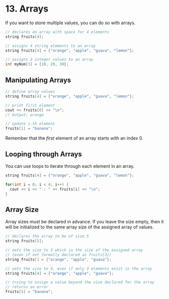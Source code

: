 # 13. Arrays

If you want to store multiple values, you can do so with arrays.

```c++
// declares an array with space for 4 elements
string fruits[4];

// assigns 4 string elements to an array
string fruits[4] = {"orange", "apple", "guava", "lemon"};

// assigns 3 integer values to an array
int myNum[3] = {10, 20, 30};
```

## Manipulating Arrays

```c++
// define array values
string fruits[4] = {"orange", "apple", "guava", "lemon"};

// print first element
cout << fruits[0] << "\n";
// Output: orange

// update i-th element
fruits[1] = "banana";
```

Remember that the _first_ element of an array starts with an index 0.

## Looping through Arrays

You can use loops to iterate through each element in an array.

```c++
string fruits[4] = {"orange", "apple", "guava", "lemon"};

for(int i = 0; i < 4; i++) {
  cout << i << " : " << fruits[i] << "\n";
}
```

## Array Size

Array sizes must be declared in advance. If you leave the size empty, then it will be initialized to the same array size of the assigned array of values.

```c++
// declares the array to be of size 5
string fruits[5];

// sets the size to 3 which is the size of the assigned array 
// (even if not formally declared as fruits[3])
string fruits[] = {"orange", "apple", "guava"};

// sets the size to 4, even if only 3 elements exist in the array
string fruits[4] = {"orange", "apple", "guava"};

// trying to assign a value beyond the size declared for the array
// returns an error
fruits[5] = "banana";
```
